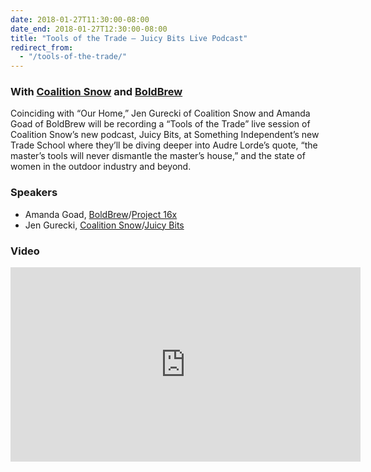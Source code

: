 ```yaml
---
date: 2018-01-27T11:30:00-08:00
date_end: 2018-01-27T12:30:00-08:00
title: "Tools of the Trade — Juicy Bits Live Podcast"
redirect_from:
  - "/tools-of-the-trade/"
---
```


### With [Coalition Snow](https://www.coalitionsnow.com/) and [BoldBrew](https://www.boldbrewteam.com/)

Coinciding with “Our Home,” Jen Gurecki of Coalition Snow and Amanda Goad of BoldBrew will be recording a “Tools of the Trade” live session of Coalition Snow’s new podcast, Juicy Bits, at Something Independent’s new Trade School where they’ll be diving deeper into Audre Lorde’s quote, “the master’s tools will never dismantle the master’s house,” and the state of women in the outdoor industry and beyond. 

### Speakers
- Amanda Goad, [BoldBrew](https://www.boldbrewteam.com/)/[Project 16x](https://project16x.com/)
- Jen Gurecki, [Coalition Snow](https://www.coalitionsnow.com/)/[Juicy Bits](https://itunes.apple.com/us/podcast/juicy-bits/id1294273134)

### Video
<iframe src="https://www.facebook.com/plugins/video.php?href=https%3A%2F%2Fwww.facebook.com%2FSomethingIndependent%2Fvideos%2F1588667401170622%2F&show_text=0&width=560" width="560" height="311" style="border:none;overflow:hidden" scrolling="no" frameborder="0" allowTransparency="true" allowFullScreen="true"></iframe>
